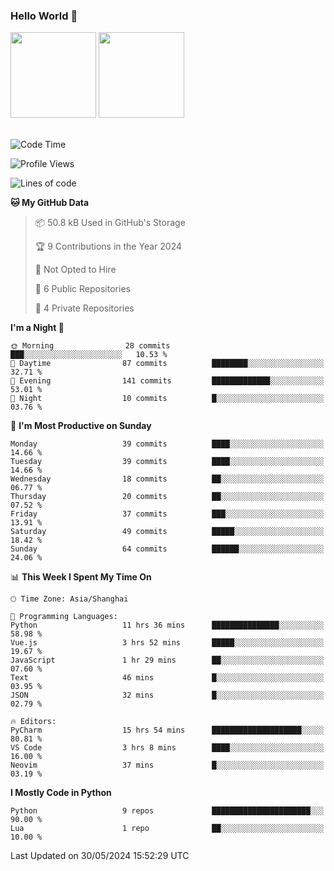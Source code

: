 ### Hello World 👋
<img align="" height="137px" src="https://github-readme-stats.vercel.app/api?username=myhMARS&hide_title=true&hide_border=true&show_icons=trueline_height=21&text_color=000&icon_color=000&bg_color=0,ea6161,ffc64d,fffc4d,52fa5a&theme=graywhite" /> </div>
<img align="" height="137px" src="https://github-readme-stats-git-masterrstaa-rickstaa.vercel.app/api/top-langs/?username=myhMARS&hide_title=true&hide_border=true&layout=compact&langs_count=6&text_color=000&icon_color=fff&bg_color=0,52fa5a,4dfcff,c64dff&theme=graywhite" /><br><br>

<!--START_SECTION:waka-->
![Code Time](http://img.shields.io/badge/Code%20Time-273%20hrs%2029%20mins-blue)

![Profile Views](http://img.shields.io/badge/Profile%20Views-0-blue)

![Lines of code](https://img.shields.io/badge/From%20Hello%20World%20I%27ve%20Written-213.2%20thousand%20lines%20of%20code-blue)

**🐱 My GitHub Data** 

> 📦 50.8 kB Used in GitHub's Storage 
 > 
> 🏆 9 Contributions in the Year 2024
 > 
> 🚫 Not Opted to Hire
 > 
> 📜 6 Public Repositories 
 > 
> 🔑 4 Private Repositories 
 > 
**I'm a Night 🦉** 

```text
🌞 Morning                28 commits          ███░░░░░░░░░░░░░░░░░░░░░░   10.53 % 
🌆 Daytime                87 commits          ████████░░░░░░░░░░░░░░░░░   32.71 % 
🌃 Evening                141 commits         █████████████░░░░░░░░░░░░   53.01 % 
🌙 Night                  10 commits          █░░░░░░░░░░░░░░░░░░░░░░░░   03.76 % 
```
📅 **I'm Most Productive on Sunday** 

```text
Monday                   39 commits          ████░░░░░░░░░░░░░░░░░░░░░   14.66 % 
Tuesday                  39 commits          ████░░░░░░░░░░░░░░░░░░░░░   14.66 % 
Wednesday                18 commits          ██░░░░░░░░░░░░░░░░░░░░░░░   06.77 % 
Thursday                 20 commits          ██░░░░░░░░░░░░░░░░░░░░░░░   07.52 % 
Friday                   37 commits          ███░░░░░░░░░░░░░░░░░░░░░░   13.91 % 
Saturday                 49 commits          █████░░░░░░░░░░░░░░░░░░░░   18.42 % 
Sunday                   64 commits          ██████░░░░░░░░░░░░░░░░░░░   24.06 % 
```


📊 **This Week I Spent My Time On** 

```text
🕑︎ Time Zone: Asia/Shanghai

💬 Programming Languages: 
Python                   11 hrs 36 mins      ███████████████░░░░░░░░░░   58.98 % 
Vue.js                   3 hrs 52 mins       █████░░░░░░░░░░░░░░░░░░░░   19.67 % 
JavaScript               1 hr 29 mins        ██░░░░░░░░░░░░░░░░░░░░░░░   07.60 % 
Text                     46 mins             █░░░░░░░░░░░░░░░░░░░░░░░░   03.95 % 
JSON                     32 mins             █░░░░░░░░░░░░░░░░░░░░░░░░   02.79 % 

🔥 Editors: 
PyCharm                  15 hrs 54 mins      ████████████████████░░░░░   80.81 % 
VS Code                  3 hrs 8 mins        ████░░░░░░░░░░░░░░░░░░░░░   16.00 % 
Neovim                   37 mins             █░░░░░░░░░░░░░░░░░░░░░░░░   03.19 % 
```

**I Mostly Code in Python** 

```text
Python                   9 repos             ██████████████████████░░░   90.00 % 
Lua                      1 repo              ██░░░░░░░░░░░░░░░░░░░░░░░   10.00 % 
```




 Last Updated on 30/05/2024 15:52:29 UTC
<!--END_SECTION:waka-->

<!--
**myhMARS/myhMARS** is a ✨ _special_ ✨ repository because its `README.md` (this file) appears on your GitHub profile.

Here are some ideas to get you started:

- 🔭 I’m currently working on ...
- 🌱 I’m currently learning ...
- 👯 I’m looking to collaborate on ...
- 🤔 I’m looking for help with ...
- 💬 Ask me about ...
- 📫 How to reach me: ...
- 😄 Pronouns: ...
- ⚡ Fun fact: ...
-->
